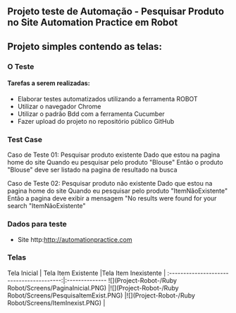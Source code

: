 ## Projeto teste de Automação - Pesquisar Produto no Site Automation Practice em Robot 

Projeto simples contendo as telas: 
 - 
 
### O Teste
#### Tarefas a serem realizadas:
 - Elaborar testes automatizados utilizando a ferramenta ROBOT
 - Utilizar o navegador Chrome
 - Utilizar o padrão Bdd com a ferramenta Cucumber
 - Fazer upload do projeto no repositório público GitHub

 
 ### Test Case


Caso de Teste 01: Pesquisar produto existente
  Dado que estou na pagina home do site
  Quando eu pesquisar pelo produto "Blouse"
  Então o produto "Blouse" deve ser listado na pagina de resultado na busca


Caso de Teste 02: Pesquisar produto não existente
  Dado que estou na pagina home do site
  Quando eu pesquisar pelo produto "ItemNãoExistente"
  Então a pagina deve exibir a mensagem "No results were found for your search "ItemNãoExistente"


  
 ### Dados para teste 
  - Site http:http://automationpractice.com



 ### Telas
 
Tela Inicial                               | Tela Item Existente |Tela Item Inexistente |
  :----------------------------------------:|:--------------
  ![](Project-Robot-/Ruby Robot/Screens/PaginaInicial.PNG)  |![](Project-Robot-/Ruby Robot/Screens/PesquisaItemExist.PNG)  |![](Project-Robot-/Ruby Robot/Screens/ItemInexist.PNG)  |


